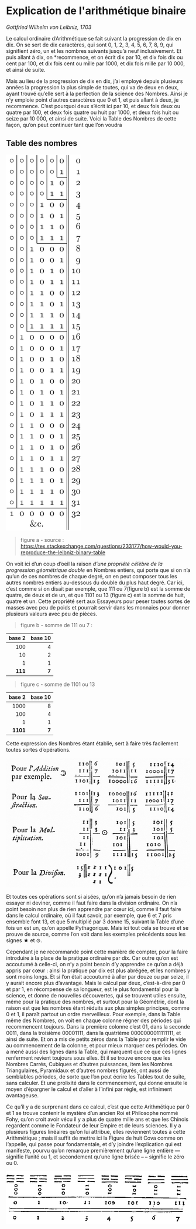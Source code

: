 # Explication de l'arithmétique binaire
 
*Gottfried Wilhelm von Leibniz, 1703*


Le calcul ordinaire d’Arithmétique se fait suivant la progression de dix en dix. On se sert de dix caractères, qui sont 0, 1, 2, 3, 4, 5, 6, 7, 8, 9, qui signifient zéro, un et les nombres suivants jusqu’à neuf inclusivement. Et puis allant à dix, on *recommence, et on écrit dix par 10, et dix fois dix ou cent par 100, et dix fois cent ou mille par 1000, et dix fois mille par 10 000, et ainsi de suite.

Mais au lieu de la progression de dix en dix, j’ai employé depuis plusieurs années la progression la plus simple de toutes, qui va de deux en deux, ayant trouvé qu’elle sert à la perfection de la science des Nombres. Ainsi je n’y emploie point d’autres caractères que 0 et 1, et puis allant à deux, je recommence. C’est pourquoi deux s’écrit ici par 10, et deux fois deux ou quatre par 100, et deux fois quatre ou huit par 1000, et deux fois huit ou seize par 10 000, et ainsi de suite. Voici la Table des Nombres de cette façon, qu’on peut continuer tant que l’on voudra

## Table des nombres

![Table des nombres de Leibniz](images/leibnitz-table-des-nombres.png)
> figure a - source : https://tex.stackexchange.com/questions/233177/how-would-you-reproduce-the-leibniz-binary-table

On voit ici d’un coup d’oeil la raison *d’une propriété célèbre de la progression géométrique double* en Nombres entiers, qui porte que si on n’a qu’un de ces nombres de chaque degré, on en peut composer tous les autres nombres entiers au-dessous du double du plus haut degré. Car ici, c’est comme si on disait par exemple, que 111  ou 7(figure b) est la somme de quatre, de deux et de un, et que 1101 ou 13 (figure c) est la somme de huit, quatre et un. Cette propriété sert aux Essayeurs pour peser toutes sortes de masses avec peu de poids et pourrait servir dans les monnaies pour donner plusieurs valeurs avec peu de pièces.

> figure b - somme de 111 ou 7 :

|  base 2 |  base 10  | 
|---:|---:|
| 100 | 4 |
|  10 | 2 |
|   1 | 1 |
|  **111**| **7** |

> figure c - somme de 1101 ou 13

|  base 2 |  base 10  | 
|---:|---:|
| 1000 | 8 |
|  100 | 4 |
|    1 | 1 |
|  **1101**| **7** |

Cette expression des Nombres étant établie, sert à faire très facilement toutes sortes d’opérations.

![Leibniz opération mathématiques en binaire](images/leibnitz-operations-binaires.png)

Et toutes ces opérations sont si aisées, qu’on n’a jamais besoin de rien essayer ni deviner, comme il faut faire dans la division ordinaire. On n’a point besoin non plus de rien apprendre par cœur ici, comme il faut faire dans le calcul ordinaire, où il faut savoir, par exemple, que 6 et 7 pris ensemble font 13, et que 5 multiplié par 3 donne 15, suivant la Table d’une fois un est un, qu’on appelle Pythagorique. Mais ici tout cela se trouve et se prouve de source, comme l’on voit dans les exemples précédents sous les signes ★ et ⊙.

Cependant je ne recommande point cette manière de compter, pour la faire introduire à la place de la pratique ordinaire par dix. Car outre qu’on est accoutumé à celle-ci, on n’y a point besoin d’y apprendre ce qu’on a déjà appris par cœur : ainsi la pratique par dix est plus abrégée, et les nombres y sont moins longs. Et si l’on était accoutumé à aller par douze ou par seize, il y aurait encore plus d’avantage. Mais le calcul par deux, c’est-à-dire par 0 et par 1, en récompense de sa longueur, est le plus fondamental pour la science, et donne de nouvelles découvertes, qui se trouvent utiles ensuite, même pour la pratique des nombres, et surtout pour la Géométrie, dont la raison est que les nombres étant réduits aux plus simples principes, comme 0 et 1, il paraît partout un ordre merveilleux. Pour exemple, dans la Table même des Nombres, on voit en chaque colonne régner des périodes qui recommencent toujours. Dans la première colonne c’est 01, dans la seconde 0011, dans la troisième 00001111, dans la quatrième 0000000011111111, et ainsi de suite. Et on a mis de petits zéros dans la Table pour remplir le vide au commencement de la colonne, et pour mieux marquer ces périodes. On a mené aussi des lignes dans la Table, qui marquent que ce que ces lignes renferment revient toujours sous elles. Et il se trouve encore que les Nombres Carrés, Cubiques et d’autres puissances, item les Nombres Triangulaires, Pyramidaux et d’autres nombres figurés, ont aussi de semblables périodes, de sorte que l’on peut écrire les Tables tout de suite, sans calculer. Et une prolixité dans le commencement, qui donne ensuite le moyen d’épargner le calcul et d’aller à l’infini par règle, est infiniment avantageuse.

Ce qu’il y a de surprenant dans ce calcul, c’est que cette Arithmétique par 0 et 1 se trouve contenir le mystère d’un ancien Roi et Philosophe nommé Fohy, qu’on croit avoir vécu il y a plus de quatre mille ans et que les Chinois regardent comme le Fondateur de leur Empire et de leurs sciences. Il y a plusieurs figures linéaires qu’on lui attribue, elles reviennent toutes à cette Arithmétique ; mais il suffit de mettre ici la Figure de huit Cova comme on l’appelle, qui passe pour fondamentale, et d’y joindre l’explication qui est manifeste, pourvu qu’on remarque premièrement qu’une ligne entière **—** signifie l’unité ou 1, et secondement qu’une ligne brisée **– –** signifie le zéro ou 0.

![Figure de huit Cova de Leibniz](images/leibnitz-figure-de-huit-cova.gif)

